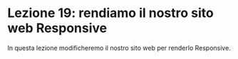 # Lezione 19: rendiamo il nostro sito web Responsive

In questa lezione modificheremo il nostro sito web per renderlo Responsive.
